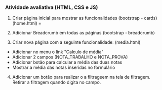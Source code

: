 ### Atividade avaliativa (HTML, CSS e JS)

1. Criar página inicial para mostrar as funcionalidades (bootstrap - cards) (home.html)
=

2. Adicionar Breadcrumb em todas as páginas (bootstrap - breadcrumb)

3. Criar nova página com a seguinte funcionalidade: (media.html)
  * Adicionar no menu o link "Calculo de média"
  * Adicionar 2 campos (NOTA_TRABALHO e NOTA_PROVA)
  * Adicionar botão para calcular a média das duas notas
  * Mostrar a média das notas inseridas no formulário

4. Adicionar um botão para realizar o a filtrageem na tela de filtragem. Retirar a filtragem quando digita no campo.

